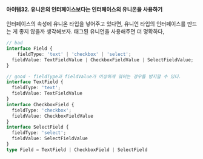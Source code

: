 #### 아이템32. 유니온의 인터페이스보다는 인터페이스의 유니온을 사용하기

인터페이스의 속성에 유니온 타입을 넣어주고 있다면, 유니언 타입의 인터페이스를 만드는 게 좋지 않을까 생각해보자. 태그된 유니언을 사용해주면 더 명확하다,
```typescript
// bad
interface Field {
	fieldType: 'text' | 'checkbox' | 'select';
  fieldValue: TextFieldValue | CheckboxFieldValue | SelectFieldValue;
}

// good - fieldType과 fieldValue가 이상하게 엮이는 경우를 방지할 수 있다.
interface TextField {
  fieldType: 'text';
  fieldValue: TextFieldValue
}
interface CheckboxField {
  fieldType: 'checkbox';
  fieldValue: CheckboxFieldValue
}
interface SelectField {
  fieldType: 'select';
  fieldValue: SelectFieldValue
}
type Field = TextField | CheckboxField | SelectField
```

